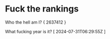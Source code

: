 # Fuck the rankings

Who the hell am I?
{ 2637412 }

What fucking year is it?
[ 2024-07-31T06:29:55Z ]
